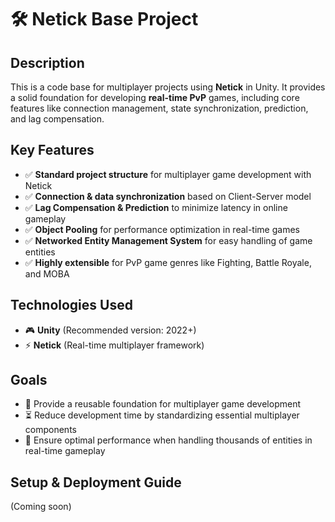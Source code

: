 # 🛠 Netick Base Project  

## Description  
This is a code base for multiplayer projects using **Netick** in Unity. It provides a solid foundation for developing **real-time PvP** games, including core features like connection management, state synchronization, prediction, and lag compensation.  

## Key Features  
- ✅ **Standard project structure** for multiplayer game development with Netick  
- ✅ **Connection & data synchronization** based on Client-Server model  
- ✅ **Lag Compensation & Prediction** to minimize latency in online gameplay  
- ✅ **Object Pooling** for performance optimization in real-time games  
- ✅ **Networked Entity Management System** for easy handling of game entities  
- ✅ **Highly extensible** for PvP game genres like Fighting, Battle Royale, and MOBA  

## Technologies Used  
- 🎮 **Unity** (Recommended version: 2022+)  
- ⚡ **Netick** (Real-time multiplayer framework)  

## Goals  
- 🚀 Provide a reusable foundation for multiplayer game development  
- ⏳ Reduce development time by standardizing essential multiplayer components  
- 🎯 Ensure optimal performance when handling thousands of entities in real-time gameplay  

## Setup & Deployment Guide  
(Coming soon)  
